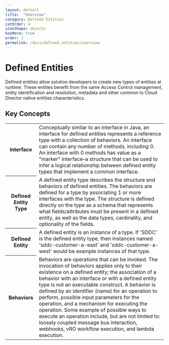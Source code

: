 ```yaml
---
layout: default
title:  "Overview"
category: Defined Entities
catOrder: 4
iconShape: objects
hasMore: true
order: 1
permalink: /docs/defined_entities/overview
---
```

# Defined Entities

Defined entities allow solution developers to create new types of entities at runtime. These entities benefit from the same Access Control management, entity identification and resolution, metadata and other common to Cloud Director native entities characteristics.

## Key Concepts
<table class="table table-vertical">
  <tr>
    <th>Interface</th>
    <td>Conceptually similar to an interface in Java, an interface for defined entities represents a reference type with a collection of behaviors. An interface can contain any number of methods, including 0. An interface with 0 methods has value as a "marker" interface–a structure that can be used to infer a logical relationship between defined entity types that implement a common interface.</td>
  </tr>
  <tr >
    <th>Defined Entity Type</th>
    <td>A defined entity type describes the structure and behaviors of defined entities. The behaviors are defined for a type by associating 1 or more interfaces with the type. The structure is defined directly on the type as a schema that represents what fields/attributes must be present in a defined entity, as well as the data types, cardinality, and optionality of the fields.</td>
  </tr>
  <tr >
    <th>Defined Entity</th>
    <td> A defined entity is an instance of a type. If 'SDDC' is the defined entity type, then instances named 'sddc-customer-a-east' and 'sddc-customer-a-west' would be example instances of that type.</td>
  </tr>
  <tr >
    <th>Behaviors</th>
    <td> Behaviors are operations that can be invoked. The invocation of behaviors applies only to their existence on a defined entity; the association of a behavior with an interface or with a defined entity type is not an executable construct.
A behavior is defined by an identifier (name) for an operation to perform, possible input parameters for the operation, and a mechanism for executing the operation. Some example of possible ways to execute an operation include, but are not limited to: loosely coupled message bus interaction, webhooks, vRO workflow execution, and lambda execution. </td>
  </tr>
</table>
